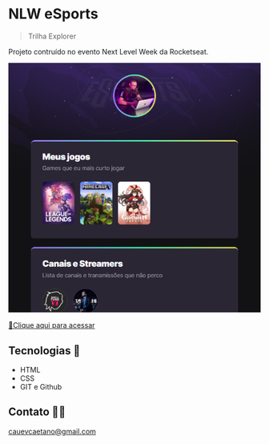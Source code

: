 # NLW eSports

> Trilha Explorer

Projeto contruído no evento Next Level Week da Rocketseat.

![preview](./.github/preview.png)

[🔗Clique aqui para acessar](https://caue-vieira.github.io/nlw-esports-explorer)

## Tecnologias 🌹

- HTML
- CSS
- GIT e Github

##  Contato 🌹😎

cauevcaetano@gmail.com